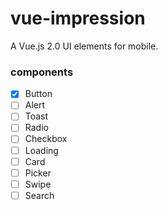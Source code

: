 # vue-impression
A Vue.js 2.0 UI elements for mobile.

### components

 - [x] Button
 - [ ] Alert
 - [ ] Toast
 - [ ] Radio
 - [ ] Checkbox
 - [ ] Loading
 - [ ] Card
 - [ ] Picker
 - [ ] Swipe
 - [ ] Search

